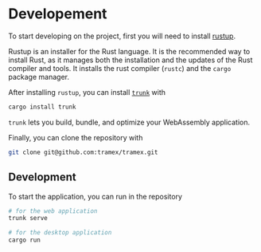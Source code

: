 # Developement

To start developing on the project, first you will need to install [rustup](https://rustup.rs/).

Rustup is an installer for the Rust language. It is the recommended way to install Rust, as it manages both the installation and the updates of the Rust compiler and tools. It installs the rust compiler (`rustc`) and the `cargo` package manager.

After installing `rustup`, you can install [`trunk`](https://trunkrs.dev/) with

```bash
cargo install trunk
```

`trunk` lets you build, bundle, and optimize your WebAssembly application.

Finally, you can clone the repository with

```bash
git clone git@github.com:tramex/tramex.git
```

## Development

To start the application, you can run in the repository

```bash
# for the web application
trunk serve

# for the desktop application
cargo run
```
